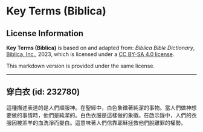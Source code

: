 # Key Terms (Biblica)

## License Information

**Key Terms (Biblica)** is based on and adapted from: _Biblica Bible Dictionary_, [Biblica, Inc.](https://www.biblica.com/), 2023, which is licensed under a [CC BY-SA 4.0 license](https://creativecommons.org/licenses/by-sa/4.0/legalcode.en).

This markdown version is provided under the same license.



--------------------------------

## 穿白衣 (id: 232780)

這種描述表達的是人們順服神。在聖經中，白色象徵著純潔的事物。當人們做神想要做的事情時，他們是純潔的。白色衣服是這樣做的象徵。在啟示錄中，人們的衣服因被羔羊的血洗淨而變白。這意味著人們信靠耶穌拯救他們脫離罪的權勢。


